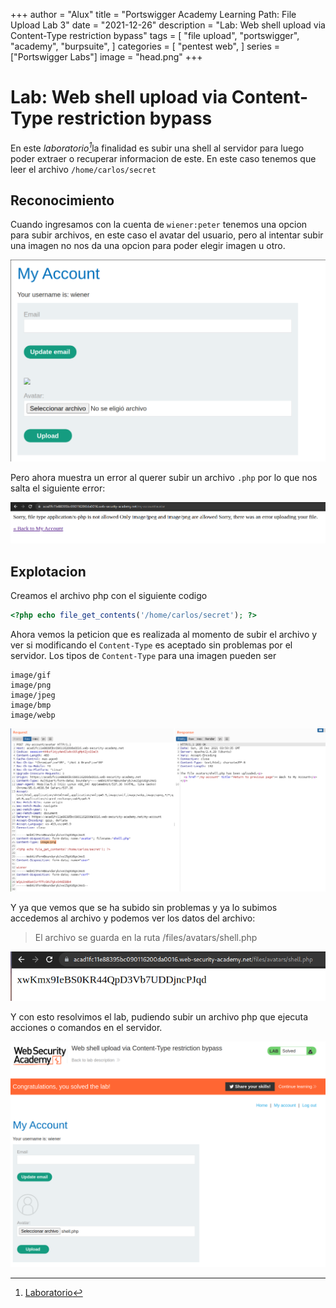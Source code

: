 +++
author = "Alux"
title = "Portswigger Academy Learning Path: File Upload Lab 3"
date = "2021-12-26"
description = "Lab: Web shell upload via Content-Type restriction bypass"
tags = [
    "file upload",
    "portswigger",
    "academy",
    "burpsuite",
]
categories = [
    "pentest web",
]
series = ["Portswigger Labs"]
image = "head.png"
+++

# Lab: Web shell upload via Content-Type restriction bypass

En este <cite>laboratorio[^1]</cite>la finalidad es subir una shell al servidor para luego poder extraer o recuperar informacion de este. En este caso tenemos que leer el archivo `/home/carlos/secret`

## Reconocimiento

Cuando ingresamos con la cuenta de `wiener:peter` tenemos una opcion para subir archivos, en este caso el avatar del usuario, pero al intentar subir una imagen no nos da una opcion para poder elegir imagen u otro.

![Sistema permite la subida de archivos](upload.png)

Pero ahora muestra un error al querer subir un archivo `.php` por lo que nos salta el siguiente error:

![Error al subir archivo php](error.png)

## Explotacion

Creamos el archivo php con el siguiente codigo

```php
<?php echo file_get_contents('/home/carlos/secret'); ?>
```

Ahora vemos la peticion que es realizada al momento de subir el archivo y ver si modificando el `Content-Type` es aceptado sin problemas por el servidor. Los tipos de `Content-Type` para una imagen pueden ser

```
image/gif
image/png
image/jpeg
image/bmp
image/webp
```

![Cambio de content-type image/png para archivo php](request.png)

Y ya que vemos que se ha subido sin problemas y ya lo subimos accedemos al archivo y podemos ver los datos del archivo:

> El archivo se guarda en la ruta /files/avatars/shell.php

![Lectura de archivo secret de carlos](key.png)

Y con esto resolvimos el lab, pudiendo subir un archivo php que ejecuta acciones o comandos en el servidor.

![Laboratorio resuelto](resuelto.png)


[^1]: [Laboratorio](https://portswigger.net/web-security/file-upload/lab-file-upload-web-shell-upload-via-content-type-restriction-bypass)